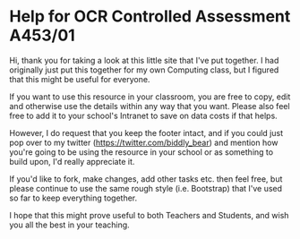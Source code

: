 Help for OCR Controlled Assessment A453/01
======

Hi, thank you for taking a look at this little site that I've put together. I had originally just put this together for my own Computing class, but I figured that this might be useful for everyone.

If you want to use this resource in your classroom, you are free to copy, edit and otherwise use the details within any way that you want. Please also feel free to add it to your school's Intranet to save on data costs if that helps.

However, I do request that you keep the footer intact, and if you could just pop over to my twitter (https://twitter.com/biddly_bear) and mention how you're going to be using the resource in your school or as something to build upon, I'd really appreciate it.

If you'd like to fork, make changes, add other tasks etc. then feel free, but please continue to use the same rough style (i.e. Bootstrap) that I've used so far to keep everything together.

I hope that this might prove useful to both Teachers and Students, and wish you all the best in your teaching.